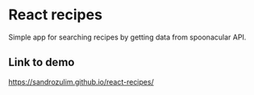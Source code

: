 # React recipes 

Simple app for searching recipes by getting data from spoonacular API.


## Link to demo

https://sandrozulim.github.io/react-recipes/

